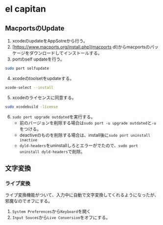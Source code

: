 # el capitan

## MacportsのUpdate
1. xcodeのupdateをAppSotreから行う。
2.  [https://www.macports.org/install.php](macports dl)からmacportsのパッケージをダウンロードしてインストールする。
3. portのself updateを行う。
```zsh
sudo port selfupdate
```
4. xcodeのtoolsetをupdateする。
```zsh
xcode-select --install
```
5. xcodeのライセンスに同意する。
```zsh
sudo xcodebuild -license
```
6. `sudo port upgrade outdated`を実行する。
    * 前のバージョンを削除する場合は`sudo port -u upgrade outdated`と`-u`をつける。
    * deactiveのものを削除する場合は、install後に`sudo port uninstall inactive`
    * `dyld-headers`をuninstallしろとエラーがでたので、`sudo port uninstall dyld-headers`で削除。

## 文字変換
### ライブ変換
ライブ変換機能がついて、入力中に自動で文字変換してくれるようになったが、邪魔なのでオフにする。
1. `System Preferences`から`Keyboard`を開く
2. `Input Souces`から`Live Conversion`をオフにする。


